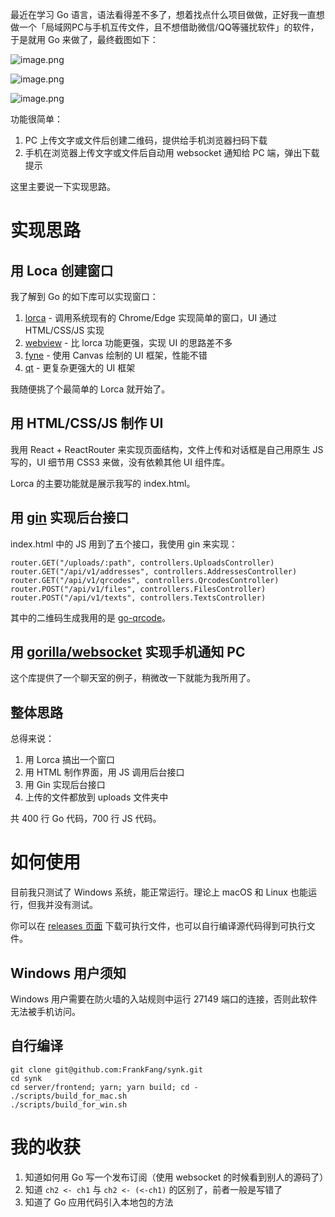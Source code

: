 最近在学习 Go 语言，语法看得差不多了，想着找点什么项目做做，正好我一直想做一个「局域网PC与手机互传文件，且不想借助微信/QQ等骚扰软件」的软件，于是就用 Go 来做了，最终截图如下：

![image.png](https://p9-juejin.byteimg.com/tos-cn-i-k3u1fbpfcp/5ec2a8750433465db9460456857996f5~tplv-k3u1fbpfcp-watermark.image?)

![image.png](https://p3-juejin.byteimg.com/tos-cn-i-k3u1fbpfcp/d24db9c27f164183b04ee4ffa98617db~tplv-k3u1fbpfcp-watermark.image?)

![image.png](https://p9-juejin.byteimg.com/tos-cn-i-k3u1fbpfcp/bbddd6a250004740901527cb3b5d10d7~tplv-k3u1fbpfcp-watermark.image?)

功能很简单：
1. PC 上传文字或文件后创建二维码，提供给手机浏览器扫码下载
2. 手机在浏览器上传文字或文件后自动用 websocket 通知给 PC 端，弹出下载提示

这里主要说一下实现思路。

# 实现思路

## 用 Loca 创建窗口

我了解到 Go 的如下库可以实现窗口：

1. [lorca](https://github.com/zserge/lorca) - 调用系统现有的 Chrome/Edge 实现简单的窗口，UI 通过 HTML/CSS/JS 实现
2. [webview](https://github.com/webview/webview) - 比 lorca 功能更强，实现 UI 的思路差不多
3. [fyne](https://github.com/fyne-io/fyne) - 使用 Canvas 绘制的 UI 框架，性能不错
4. [qt](https://github.com/therecipe/qt) - 更复杂更强大的 UI 框架

我随便挑了个最简单的 Lorca 就开始了。

## 用 HTML/CSS/JS 制作 UI 

我用 React + ReactRouter 来实现页面结构，文件上传和对话框是自己用原生 JS 写的，UI 细节用 CSS3 来做，没有依赖其他 UI 组件库。

Lorca 的主要功能就是展示我写的 index.html。

## 用 [gin](https://github.com/gin-gonic/gin) 实现后台接口

index.html 中的 JS 用到了五个接口，我使用 gin 来实现：

```
router.GET("/uploads/:path", controllers.UploadsController)              
router.GET("/api/v1/addresses", controllers.AddressesController) 
router.GET("/api/v1/qrcodes", controllers.QrcodesController)   
router.POST("/api/v1/files", controllers.FilesController)      
router.POST("/api/v1/texts", controllers.TextsController)
```

其中的二维码生成我用的是 [go-qrcode](https://github.com/skip2/go-qrcode)。

## 用 [gorilla/websocket](https://github.com/gorilla/websocket) 实现手机通知 PC

这个库提供了一个聊天室的例子，稍微改一下就能为我所用了。

## 整体思路

总得来说：

1. 用 Lorca 搞出一个窗口
2. 用 HTML 制作界面，用 JS 调用后台接口
3. 用 Gin 实现后台接口
4. 上传的文件都放到 uploads 文件夹中

共 400 行 Go 代码，700 行 JS 代码。

# 如何使用

目前我只测试了 Windows 系统，能正常运行。理论上 macOS 和 Linux 也能运行，但我并没有测试。

你可以在 [releases 页面](https://github.com/FrankFang/synk/releases) 下载可执行文件，也可以自行编译源代码得到可执行文件。

## Windows 用户须知

Windows 用户需要在防火墙的入站规则中运行 27149 端口的连接，否则此软件无法被手机访问。

## 自行编译

```
git clone git@github.com:FrankFang/synk.git
cd synk
cd server/frontend; yarn; yarn build; cd -
./scripts/build_for_mac.sh
./scripts/build_for_win.sh
```

# 我的收获

1. 知道如何用 Go 写一个发布订阅（使用 websocket 的时候看到别人的源码了）
2. 知道 `ch2 <- ch1` 与 `ch2 <- (<-ch1)` 的区别了，前者一般是写错了
3. 知道了 Go 应用代码引入本地包的方法



